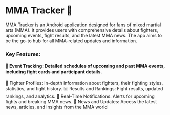 # MMA Tracker 🎯

MMA Tracker is an Android application designed for fans of mixed martial arts (MMA). It provides users with comprehensive details about fighters, upcoming events, fight results, and the latest MMA news. The app aims to be the go-to hub for all MMA-related updates and information.

### Key Features:
#### 📅 Event Tracking: Detailed schedules of upcoming and past MMA events, including fight cards and participant details.
🥋 Fighter Profiles: In-depth information about fighters, their fighting styles, statistics, and fight history.
📊 Results and Rankings: Fight results, updated rankings, and analytics.
🔔 Real-Time Notifications: Alerts for upcoming fights and breaking MMA news.
📰 News and Updates: Access the latest news, articles, and insights from the MMA world
